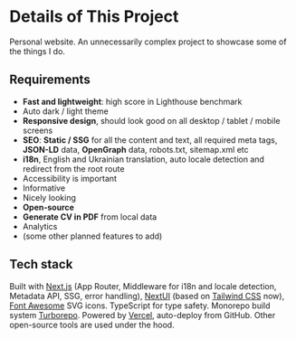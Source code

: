 # Details of This Project

Personal website. An unnecessarily complex project to showcase some of the things I do.

## Requirements

- **Fast and lightweight**: high score in Lighthouse benchmark
- Auto dark / light theme
- **Responsive design**, should look good on all desktop / tablet / mobile screens
- **SEO**: **Static / SSG** for all the content and text, all required meta tags, **JSON-LD** data, **OpenGraph** data, robots.txt, sitemap.xml etc
- **i18n**, English and Ukrainian translation, auto locale detection and redirect from the root route
- Accessibility is important
- Informative
- Nicely looking
- **Open-source**
- **Generate CV in PDF** from local data
- Analytics
- (some other planned features to add)

## Tech stack

Built with [Next.js](https://nextjs.org/) (App Router, Middleware for i18n and locale detection, Metadata API, SSG, error handling), [NextUI](https://nextui.org/) (based on [Tailwind CSS](https://tailwindcss.com/) now), [Font Awesome](https://fontawesome.com/) SVG icons.
TypeScript for type safety.
Monorepo build system [Turborepo](https://turbo.build/repo).
Powered by [Vercel](https://vercel.com/), auto-deploy from GitHub.
Other open-source tools are used under the hood.
